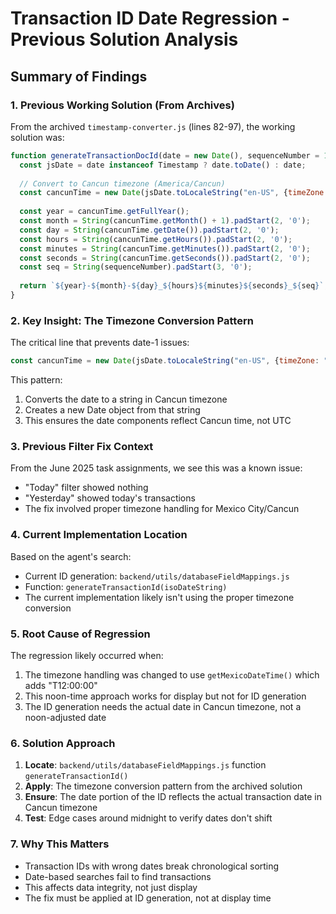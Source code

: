 # Transaction ID Date Regression - Previous Solution Analysis

## Summary of Findings

### 1. Previous Working Solution (From Archives)

From the archived `timestamp-converter.js` (lines 82-97), the working solution was:

```javascript
function generateTransactionDocId(date = new Date(), sequenceNumber = 1) {
  const jsDate = date instanceof Timestamp ? date.toDate() : date;
  
  // Convert to Cancun timezone (America/Cancun)
  const cancunTime = new Date(jsDate.toLocaleString("en-US", {timeZone: "America/Cancun"}));
  
  const year = cancunTime.getFullYear();
  const month = String(cancunTime.getMonth() + 1).padStart(2, '0');
  const day = String(cancunTime.getDate()).padStart(2, '0');
  const hours = String(cancunTime.getHours()).padStart(2, '0');
  const minutes = String(cancunTime.getMinutes()).padStart(2, '0');
  const seconds = String(cancunTime.getSeconds()).padStart(2, '0');
  const seq = String(sequenceNumber).padStart(3, '0');
  
  return `${year}-${month}-${day}_${hours}${minutes}${seconds}_${seq}`;
}
```

### 2. Key Insight: The Timezone Conversion Pattern

The critical line that prevents date-1 issues:
```javascript
const cancunTime = new Date(jsDate.toLocaleString("en-US", {timeZone: "America/Cancun"}));
```

This pattern:
1. Converts the date to a string in Cancun timezone
2. Creates a new Date object from that string
3. This ensures the date components reflect Cancun time, not UTC

### 3. Previous Filter Fix Context

From the June 2025 task assignments, we see this was a known issue:
- "Today" filter showed nothing
- "Yesterday" showed today's transactions
- The fix involved proper timezone handling for Mexico City/Cancun

### 4. Current Implementation Location

Based on the agent's search:
- Current ID generation: `backend/utils/databaseFieldMappings.js`
- Function: `generateTransactionId(isoDateString)`
- The current implementation likely isn't using the proper timezone conversion

### 5. Root Cause of Regression

The regression likely occurred when:
1. The timezone handling was changed to use `getMexicoDateTime()` which adds "T12:00:00"
2. This noon-time approach works for display but not for ID generation
3. The ID generation needs the actual date in Cancun timezone, not a noon-adjusted date

### 6. Solution Approach

1. **Locate**: `backend/utils/databaseFieldMappings.js` function `generateTransactionId()`
2. **Apply**: The timezone conversion pattern from the archived solution
3. **Ensure**: The date portion of the ID reflects the actual transaction date in Cancun timezone
4. **Test**: Edge cases around midnight to verify dates don't shift

### 7. Why This Matters

- Transaction IDs with wrong dates break chronological sorting
- Date-based searches fail to find transactions
- This affects data integrity, not just display
- The fix must be applied at ID generation, not at display time